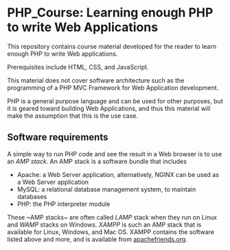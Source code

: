 # PHP_Course: Learning enough PHP to write Web Applications

This repository contains course material developed for the reader to learn enough PHP to write Web applications.

Prerequisites include HTML, CSS, and JavaScript.

This material does not cover software architecture such as the programming of a PHP MVC Framework for Web Application development.

PHP is a general purpose language and can be used for other purposes, but it is geared toward building Web Applications, and thus this material will make the assumption that this is the use case.

## Software requirements

A simple way to run PHP code and see the result in a Web browser is to use an *AMP stack*.
An AMP stack is a software bundle that includes
- Apache: a Web Server application, alternatively, NGINX can be used as a Web Server application
- MySQL: a relational database management system, to maintain databases
- PHP: the PHP interpreter module

These ~AMP stacks~ are often called *LAMP* stack when they run on Linux and *WAMP* stacks on Windows.
*XAMPP* is such an AMP stack that is available for Linux, Windows, and Mac OS.
XAMPP contains the software listed above and more, and is available from [apachefriends.org](https://www.apachefriends.org/).

